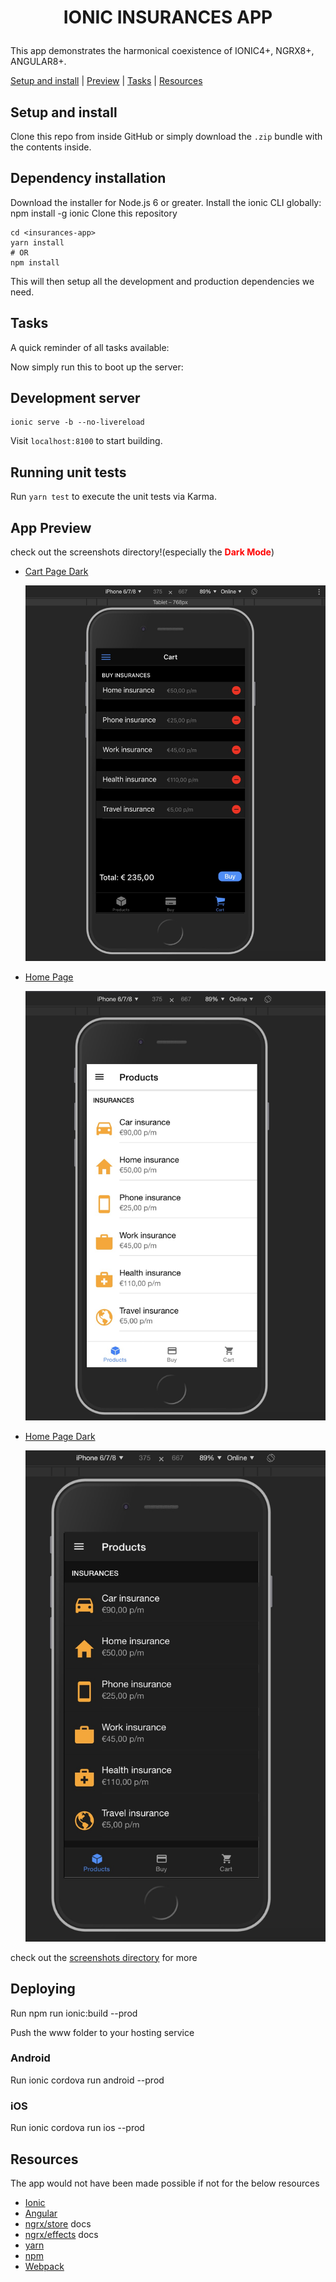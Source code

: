 <h1 align="center">

IONIC INSURANCES APP
</h1>


This app demonstrates the harmonical coexistence of IONIC4+, NGRX8+, ANGULAR8+. 


[Setup and install](#setup-and-install) | [Preview](#app-preview) | [Tasks](#tasks) |
[Resources](#resources)

## Setup and install

Clone this repo from inside GitHub  or
simply download the `.zip` bundle with the contents inside.

## Dependency installation

Download the installer for Node.js 6 or greater.
Install the ionic CLI globally: npm install -g ionic
Clone this repository

```
cd <insurances-app>
yarn install
# OR
npm install
```

This will then setup all the development and production dependencies we need.

## Tasks

A quick reminder of all tasks available:

Now simply run this to boot up the server:

## Development server

```
ionic serve -b --no-livereload

```

Visit `localhost:8100` to start building.

## Running unit tests
Run `yarn test` to execute the unit tests via Karma.


## App Preview
check out the screenshots directory!(especially the <b style='color:red'>Dark Mode</b>)


- [Cart Page Dark](https://github.com/nis24jit/ionic-insurances-app/blob/master/resources/screenshots/Darkmode.jpg)

  <img src="resources/screenshots/Darkmode.jpg" alt="Cartpage">
  
- [Home Page](https://github.com/nis24jit/ionic-insurances-app/blob/master/resources/screenshots/Products_home.jpg)

  <img src="resources/screenshots/Products_home.jpg" alt="Cartpage">
  
  
 - [Home Page Dark](https://github.com/nis24jit/ionic-insurances-app/blob/master/resources/screenshots/Products_home_dark.jpg)
  
    <img src="resources/screenshots/Products_home_dark.jpg" alt="Home">
    
  
check out the [screenshots directory](https://github.com/nis24jit/ionic-insurances-app/tree/master/resources/screenshots) for more


## Deploying

Run npm run ionic:build --prod

Push the www folder to your hosting service

### Android
Run ionic cordova run android --prod

### iOS
Run ionic cordova run ios --prod


## Resources

The app would not have been made possible if not for the below resources

* [Ionic](https://ionicframework.com/docs)
* [Angular](https://angular.io)
* [ngrx/store](https://github.com/ngrx/platform/blob/master/docs/store/README.md)
  docs
* [ngrx/effects](https://github.com/ngrx/platform/blob/master/docs/effects/README.md)
  docs
* [yarn](https://yarnpkg.com)
* [npm](https://www.npmjs.com/)
* [Webpack](https://webpack.js.org/)
